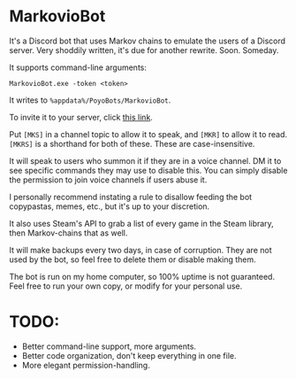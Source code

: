 # MarkovioBot

It's a Discord bot that uses Markov chains to emulate the users of a Discord server. Very shoddily written, it's due for another rewrite. Soon. Someday.

It supports command-line arguments:

```MarkovioBot.exe -token <token>```

It writes to `%appdata%/PoyoBots/MarkovioBot`.

To invite it to your server, click [this link](https://discordapp.com/oauth2/authorize?client_id=170089741130268672&scope=bot&permissions=36801536).

Put `[MKS]` in a channel topic to allow it to speak, and `[MKR]` to allow it to read. `[MKRS]` is a shorthand for both of these. These are case-insensitive.

It will speak to users who summon it if they are in a voice channel. DM it to see specific commands they may use to disable this. You can simply disable the permission to join voice channels if users abuse it.

I personally recommend instating a rule to disallow feeding the bot copypastas, memes, etc., but it's up to your discretion.

It also uses Steam's API to grab a list of every game in the Steam library, then Markov-chains that as well.

It will make backups every two days, in case of corruption. They are not used by the bot, so feel free to delete them or disable making them.

The bot is run on my home computer, so 100% uptime is not guaranteed. Feel free to run your own copy, or modify for your personal use.

# TODO:

* Better command-line support, more arguments.
* Better code organization, don't keep everything in one file.
* More elegant permission-handling.
